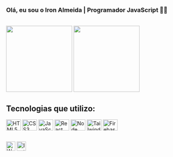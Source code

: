 
### Olá, eu sou o Iron Almeida | Programador JavaScript 👋😁 

<br />

<div>
  <img height="180em" src="https://github-readme-stats.vercel.app/api?username=IronAlmeida&show_icons=true&theme=onedark&include_all_commits=true&count_private=true" />
  <img height="180em" src="https://github-readme-stats.vercel.app/api/top-langs/?username=IronAlmeida&theme=onedark"
<div />

## Tecnologias que utilizo:

<div style="display: inline_block">
  <img align="center" height="30" width="40" alt="HTML5" src="https://cdn.jsdelivr.net/gh/devicons/devicon/icons/html5/html5-plain.svg" />
  <img align="center" height="30" width="40" alt="CSS3" src="https://cdn.jsdelivr.net/gh/devicons/devicon/icons/css3/css3-plain.svg" />
  <img align="center" height="30" width="40" alt="JavaScrpit" src="https://cdn.jsdelivr.net/gh/devicons/devicon/icons/javascript/javascript-plain.svg" />
  <img align="center" height="30" width="40" alt="React" src="https://cdn.jsdelivr.net/gh/devicons/devicon/icons/react/react-original.svg" />
  <img align="center" height="30" width="40" alt="Node" src="https://cdn.jsdelivr.net/gh/devicons/devicon/icons/nodejs/nodejs-original.svg" />
  <img align="center" height="30" width="40" alt="Tailwind CSS" src="https://cdn.jsdelivr.net/gh/devicons/devicon/icons/tailwindcss/tailwindcss-plain.svg" />
  <img align="center" height="30" width="40" alt="Firebase" src="https://cdn.jsdelivr.net/gh/devicons/devicon/icons/firebase/firebase-plain.svg" />
</div>
  
##

<div style="display: inline_block">
  <a href="https://linkwhats.app/612cc6" target="_blank"><img align="center" height="25px" alt="WhatsApp" src="https://img.shields.io/badge/WhatsApp-25D366?style=for-the-badge&logo=whatsapp&logoColor=white" target="_blank" /></a>
  <a href="https://www.instagram.com/iron.almeida/" target="_blank"><img align="center" height="25px" alt="Instagram" src="https://img.shields.io/badge/Instagram-E4405F?style=for-the-badge&logo=instagram&logoColor=white" target="_blank" /></a>
</div>
  
